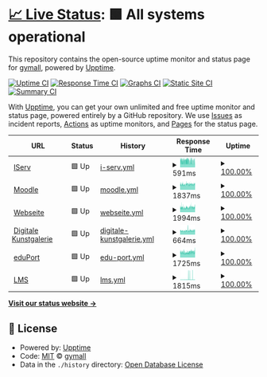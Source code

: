 # [📈 Live Status](https://monitor.it.gymall.de): <!--live status--> **🟩 All systems operational**

This repository contains the open-source uptime monitor and status page for [gymall](https://monitor.it.gymall.de), powered by [Upptime](https://github.com/upptime/upptime).

[![Uptime CI](https://github.com/gymall/upptime/workflows/Uptime%20CI/badge.svg)](https://github.com/upptime/upptime/actions?query=workflow%3A%22Uptime+CI%22)
[![Response Time CI](https://github.com/gymall/upptime/workflows/Response%20Time%20CI/badge.svg)](https://github.com/upptime/upptime/actions?query=workflow%3A%22Response+Time+CI%22)
[![Graphs CI](https://github.com/gymall/upptime/workflows/Graphs%20CI/badge.svg)](https://github.com/upptime/upptime/actions?query=workflow%3A%22Graphs+CI%22)
[![Static Site CI](https://github.com/gymall/upptime/workflows/Static%20Site%20CI/badge.svg)](https://github.com/upptime/upptime/actions?query=workflow%3A%22Static+Site+CI%22)
[![Summary CI](https://github.com/gymall/upptime/workflows/Summary%20CI/badge.svg)](https://github.com/upptime/upptime/actions?query=workflow%3A%22Summary+CI%22)

With [Upptime](https://upptime.js.org), you can get your own unlimited and free uptime monitor and status page, powered entirely by a GitHub repository. We use [Issues](https://github.com/gymall/upptime/issues) as incident reports, [Actions](https://github.com/gymall/upptime/actions) as uptime monitors, and [Pages](https://monitor.it.gymall.de) for the status page.

<!--start: status pages-->
<!-- This summary is generated by Upptime (https://github.com/upptime/upptime) -->
<!-- Do not edit this manually, your changes will be overwritten -->
<!-- prettier-ignore -->
| URL | Status | History | Response Time | Uptime |
| --- | ------ | ------- | ------------- | ------ |
| <img alt="" src="https://gymall.de/iserv/static/icons/favicon.ico" height="13"> [IServ](https://gymall.de/iserv/) | 🟩 Up | [i-serv.yml](https://github.com/gymall/upptime/commits/HEAD/history/i-serv.yml) | <details><summary><img alt="Response time graph" src="./graphs/i-serv/response-time-week.png" height="20"> 591ms</summary><br><a href="https://gymall.github.io/upptime/history/i-serv"><img alt="Response time 609" src="https://img.shields.io/endpoint?url=https%3A%2F%2Fraw.githubusercontent.com%2Fgymall%2Fupptime%2FHEAD%2Fapi%2Fi-serv%2Fresponse-time.json"></a><br><a href="https://gymall.github.io/upptime/history/i-serv"><img alt="24-hour response time 589" src="https://img.shields.io/endpoint?url=https%3A%2F%2Fraw.githubusercontent.com%2Fgymall%2Fupptime%2FHEAD%2Fapi%2Fi-serv%2Fresponse-time-day.json"></a><br><a href="https://gymall.github.io/upptime/history/i-serv"><img alt="7-day response time 591" src="https://img.shields.io/endpoint?url=https%3A%2F%2Fraw.githubusercontent.com%2Fgymall%2Fupptime%2FHEAD%2Fapi%2Fi-serv%2Fresponse-time-week.json"></a><br><a href="https://gymall.github.io/upptime/history/i-serv"><img alt="30-day response time 609" src="https://img.shields.io/endpoint?url=https%3A%2F%2Fraw.githubusercontent.com%2Fgymall%2Fupptime%2FHEAD%2Fapi%2Fi-serv%2Fresponse-time-month.json"></a><br><a href="https://gymall.github.io/upptime/history/i-serv"><img alt="1-year response time 609" src="https://img.shields.io/endpoint?url=https%3A%2F%2Fraw.githubusercontent.com%2Fgymall%2Fupptime%2FHEAD%2Fapi%2Fi-serv%2Fresponse-time-year.json"></a></details> | <details><summary><a href="https://gymall.github.io/upptime/history/i-serv">100.00%</a></summary><a href="https://gymall.github.io/upptime/history/i-serv"><img alt="All-time uptime 100.00%" src="https://img.shields.io/endpoint?url=https%3A%2F%2Fraw.githubusercontent.com%2Fgymall%2Fupptime%2FHEAD%2Fapi%2Fi-serv%2Fuptime.json"></a><br><a href="https://gymall.github.io/upptime/history/i-serv"><img alt="24-hour uptime 100.00%" src="https://img.shields.io/endpoint?url=https%3A%2F%2Fraw.githubusercontent.com%2Fgymall%2Fupptime%2FHEAD%2Fapi%2Fi-serv%2Fuptime-day.json"></a><br><a href="https://gymall.github.io/upptime/history/i-serv"><img alt="7-day uptime 100.00%" src="https://img.shields.io/endpoint?url=https%3A%2F%2Fraw.githubusercontent.com%2Fgymall%2Fupptime%2FHEAD%2Fapi%2Fi-serv%2Fuptime-week.json"></a><br><a href="https://gymall.github.io/upptime/history/i-serv"><img alt="30-day uptime 100.00%" src="https://img.shields.io/endpoint?url=https%3A%2F%2Fraw.githubusercontent.com%2Fgymall%2Fupptime%2FHEAD%2Fapi%2Fi-serv%2Fuptime-month.json"></a><br><a href="https://gymall.github.io/upptime/history/i-serv"><img alt="1-year uptime 100.00%" src="https://img.shields.io/endpoint?url=https%3A%2F%2Fraw.githubusercontent.com%2Fgymall%2Fupptime%2FHEAD%2Fapi%2Fi-serv%2Fuptime-year.json"></a></details>
| <img alt="" src="https://moodle.gymall.de/theme/image.php/boost/theme/1616999343/favicon" height="13"> [Moodle](https://moodle.gymall.de/) | 🟩 Up | [moodle.yml](https://github.com/gymall/upptime/commits/HEAD/history/moodle.yml) | <details><summary><img alt="Response time graph" src="./graphs/moodle/response-time-week.png" height="20"> 1837ms</summary><br><a href="https://gymall.github.io/upptime/history/moodle"><img alt="Response time 1855" src="https://img.shields.io/endpoint?url=https%3A%2F%2Fraw.githubusercontent.com%2Fgymall%2Fupptime%2FHEAD%2Fapi%2Fmoodle%2Fresponse-time.json"></a><br><a href="https://gymall.github.io/upptime/history/moodle"><img alt="24-hour response time 1854" src="https://img.shields.io/endpoint?url=https%3A%2F%2Fraw.githubusercontent.com%2Fgymall%2Fupptime%2FHEAD%2Fapi%2Fmoodle%2Fresponse-time-day.json"></a><br><a href="https://gymall.github.io/upptime/history/moodle"><img alt="7-day response time 1837" src="https://img.shields.io/endpoint?url=https%3A%2F%2Fraw.githubusercontent.com%2Fgymall%2Fupptime%2FHEAD%2Fapi%2Fmoodle%2Fresponse-time-week.json"></a><br><a href="https://gymall.github.io/upptime/history/moodle"><img alt="30-day response time 1855" src="https://img.shields.io/endpoint?url=https%3A%2F%2Fraw.githubusercontent.com%2Fgymall%2Fupptime%2FHEAD%2Fapi%2Fmoodle%2Fresponse-time-month.json"></a><br><a href="https://gymall.github.io/upptime/history/moodle"><img alt="1-year response time 1855" src="https://img.shields.io/endpoint?url=https%3A%2F%2Fraw.githubusercontent.com%2Fgymall%2Fupptime%2FHEAD%2Fapi%2Fmoodle%2Fresponse-time-year.json"></a></details> | <details><summary><a href="https://gymall.github.io/upptime/history/moodle">100.00%</a></summary><a href="https://gymall.github.io/upptime/history/moodle"><img alt="All-time uptime 100.00%" src="https://img.shields.io/endpoint?url=https%3A%2F%2Fraw.githubusercontent.com%2Fgymall%2Fupptime%2FHEAD%2Fapi%2Fmoodle%2Fuptime.json"></a><br><a href="https://gymall.github.io/upptime/history/moodle"><img alt="24-hour uptime 100.00%" src="https://img.shields.io/endpoint?url=https%3A%2F%2Fraw.githubusercontent.com%2Fgymall%2Fupptime%2FHEAD%2Fapi%2Fmoodle%2Fuptime-day.json"></a><br><a href="https://gymall.github.io/upptime/history/moodle"><img alt="7-day uptime 100.00%" src="https://img.shields.io/endpoint?url=https%3A%2F%2Fraw.githubusercontent.com%2Fgymall%2Fupptime%2FHEAD%2Fapi%2Fmoodle%2Fuptime-week.json"></a><br><a href="https://gymall.github.io/upptime/history/moodle"><img alt="30-day uptime 100.00%" src="https://img.shields.io/endpoint?url=https%3A%2F%2Fraw.githubusercontent.com%2Fgymall%2Fupptime%2FHEAD%2Fapi%2Fmoodle%2Fuptime-month.json"></a><br><a href="https://gymall.github.io/upptime/history/moodle"><img alt="1-year uptime 100.00%" src="https://img.shields.io/endpoint?url=https%3A%2F%2Fraw.githubusercontent.com%2Fgymall%2Fupptime%2FHEAD%2Fapi%2Fmoodle%2Fuptime-year.json"></a></details>
| <img alt="" src="https://gymnasium-allermoehe.hamburg.de/wp-content/uploads/sites/16/2018/02/cropped-GymAll-Icon-32x32.png" height="13"> [Webseite](https://gymnasium-allermoehe.hamburg.de/) | 🟩 Up | [webseite.yml](https://github.com/gymall/upptime/commits/HEAD/history/webseite.yml) | <details><summary><img alt="Response time graph" src="./graphs/webseite/response-time-week.png" height="20"> 1994ms</summary><br><a href="https://gymall.github.io/upptime/history/webseite"><img alt="Response time 2020" src="https://img.shields.io/endpoint?url=https%3A%2F%2Fraw.githubusercontent.com%2Fgymall%2Fupptime%2FHEAD%2Fapi%2Fwebseite%2Fresponse-time.json"></a><br><a href="https://gymall.github.io/upptime/history/webseite"><img alt="24-hour response time 1973" src="https://img.shields.io/endpoint?url=https%3A%2F%2Fraw.githubusercontent.com%2Fgymall%2Fupptime%2FHEAD%2Fapi%2Fwebseite%2Fresponse-time-day.json"></a><br><a href="https://gymall.github.io/upptime/history/webseite"><img alt="7-day response time 1994" src="https://img.shields.io/endpoint?url=https%3A%2F%2Fraw.githubusercontent.com%2Fgymall%2Fupptime%2FHEAD%2Fapi%2Fwebseite%2Fresponse-time-week.json"></a><br><a href="https://gymall.github.io/upptime/history/webseite"><img alt="30-day response time 2020" src="https://img.shields.io/endpoint?url=https%3A%2F%2Fraw.githubusercontent.com%2Fgymall%2Fupptime%2FHEAD%2Fapi%2Fwebseite%2Fresponse-time-month.json"></a><br><a href="https://gymall.github.io/upptime/history/webseite"><img alt="1-year response time 2020" src="https://img.shields.io/endpoint?url=https%3A%2F%2Fraw.githubusercontent.com%2Fgymall%2Fupptime%2FHEAD%2Fapi%2Fwebseite%2Fresponse-time-year.json"></a></details> | <details><summary><a href="https://gymall.github.io/upptime/history/webseite">100.00%</a></summary><a href="https://gymall.github.io/upptime/history/webseite"><img alt="All-time uptime 100.00%" src="https://img.shields.io/endpoint?url=https%3A%2F%2Fraw.githubusercontent.com%2Fgymall%2Fupptime%2FHEAD%2Fapi%2Fwebseite%2Fuptime.json"></a><br><a href="https://gymall.github.io/upptime/history/webseite"><img alt="24-hour uptime 100.00%" src="https://img.shields.io/endpoint?url=https%3A%2F%2Fraw.githubusercontent.com%2Fgymall%2Fupptime%2FHEAD%2Fapi%2Fwebseite%2Fuptime-day.json"></a><br><a href="https://gymall.github.io/upptime/history/webseite"><img alt="7-day uptime 100.00%" src="https://img.shields.io/endpoint?url=https%3A%2F%2Fraw.githubusercontent.com%2Fgymall%2Fupptime%2FHEAD%2Fapi%2Fwebseite%2Fuptime-week.json"></a><br><a href="https://gymall.github.io/upptime/history/webseite"><img alt="30-day uptime 100.00%" src="https://img.shields.io/endpoint?url=https%3A%2F%2Fraw.githubusercontent.com%2Fgymall%2Fupptime%2FHEAD%2Fapi%2Fwebseite%2Fuptime-month.json"></a><br><a href="https://gymall.github.io/upptime/history/webseite"><img alt="1-year uptime 100.00%" src="https://img.shields.io/endpoint?url=https%3A%2F%2Fraw.githubusercontent.com%2Fgymall%2Fupptime%2FHEAD%2Fapi%2Fwebseite%2Fuptime-year.json"></a></details>
| <img alt="" src="https://gymnasium-allermoehe.hamburg.de/wp-content/uploads/sites/16/2018/02/cropped-GymAll-Icon-32x32.png" height="13"> [Digitale Kunstgalerie](http://gymnasium-allermoehe.info/) | 🟩 Up | [digitale-kunstgalerie.yml](https://github.com/gymall/upptime/commits/HEAD/history/digitale-kunstgalerie.yml) | <details><summary><img alt="Response time graph" src="./graphs/digitale-kunstgalerie/response-time-week.png" height="20"> 664ms</summary><br><a href="https://gymall.github.io/upptime/history/digitale-kunstgalerie"><img alt="Response time 669" src="https://img.shields.io/endpoint?url=https%3A%2F%2Fraw.githubusercontent.com%2Fgymall%2Fupptime%2FHEAD%2Fapi%2Fdigitale-kunstgalerie%2Fresponse-time.json"></a><br><a href="https://gymall.github.io/upptime/history/digitale-kunstgalerie"><img alt="24-hour response time 669" src="https://img.shields.io/endpoint?url=https%3A%2F%2Fraw.githubusercontent.com%2Fgymall%2Fupptime%2FHEAD%2Fapi%2Fdigitale-kunstgalerie%2Fresponse-time-day.json"></a><br><a href="https://gymall.github.io/upptime/history/digitale-kunstgalerie"><img alt="7-day response time 664" src="https://img.shields.io/endpoint?url=https%3A%2F%2Fraw.githubusercontent.com%2Fgymall%2Fupptime%2FHEAD%2Fapi%2Fdigitale-kunstgalerie%2Fresponse-time-week.json"></a><br><a href="https://gymall.github.io/upptime/history/digitale-kunstgalerie"><img alt="30-day response time 669" src="https://img.shields.io/endpoint?url=https%3A%2F%2Fraw.githubusercontent.com%2Fgymall%2Fupptime%2FHEAD%2Fapi%2Fdigitale-kunstgalerie%2Fresponse-time-month.json"></a><br><a href="https://gymall.github.io/upptime/history/digitale-kunstgalerie"><img alt="1-year response time 669" src="https://img.shields.io/endpoint?url=https%3A%2F%2Fraw.githubusercontent.com%2Fgymall%2Fupptime%2FHEAD%2Fapi%2Fdigitale-kunstgalerie%2Fresponse-time-year.json"></a></details> | <details><summary><a href="https://gymall.github.io/upptime/history/digitale-kunstgalerie">100.00%</a></summary><a href="https://gymall.github.io/upptime/history/digitale-kunstgalerie"><img alt="All-time uptime 100.00%" src="https://img.shields.io/endpoint?url=https%3A%2F%2Fraw.githubusercontent.com%2Fgymall%2Fupptime%2FHEAD%2Fapi%2Fdigitale-kunstgalerie%2Fuptime.json"></a><br><a href="https://gymall.github.io/upptime/history/digitale-kunstgalerie"><img alt="24-hour uptime 100.00%" src="https://img.shields.io/endpoint?url=https%3A%2F%2Fraw.githubusercontent.com%2Fgymall%2Fupptime%2FHEAD%2Fapi%2Fdigitale-kunstgalerie%2Fuptime-day.json"></a><br><a href="https://gymall.github.io/upptime/history/digitale-kunstgalerie"><img alt="7-day uptime 100.00%" src="https://img.shields.io/endpoint?url=https%3A%2F%2Fraw.githubusercontent.com%2Fgymall%2Fupptime%2FHEAD%2Fapi%2Fdigitale-kunstgalerie%2Fuptime-week.json"></a><br><a href="https://gymall.github.io/upptime/history/digitale-kunstgalerie"><img alt="30-day uptime 100.00%" src="https://img.shields.io/endpoint?url=https%3A%2F%2Fraw.githubusercontent.com%2Fgymall%2Fupptime%2FHEAD%2Fapi%2Fdigitale-kunstgalerie%2Fuptime-month.json"></a><br><a href="https://gymall.github.io/upptime/history/digitale-kunstgalerie"><img alt="1-year uptime 100.00%" src="https://img.shields.io/endpoint?url=https%3A%2F%2Fraw.githubusercontent.com%2Fgymall%2Fupptime%2FHEAD%2Fapi%2Fdigitale-kunstgalerie%2Fuptime-year.json"></a></details>
| <img alt="" src="https://eduport.hamburg.de/wp-content/uploads/sites/223/2016/04/cropped-icon-1-32x32.jpg" height="13"> [eduPort](https://eduport.hamburg.de/) | 🟩 Up | [edu-port.yml](https://github.com/gymall/upptime/commits/HEAD/history/edu-port.yml) | <details><summary><img alt="Response time graph" src="./graphs/edu-port/response-time-week.png" height="20"> 1725ms</summary><br><a href="https://gymall.github.io/upptime/history/edu-port"><img alt="Response time 1748" src="https://img.shields.io/endpoint?url=https%3A%2F%2Fraw.githubusercontent.com%2Fgymall%2Fupptime%2FHEAD%2Fapi%2Fedu-port%2Fresponse-time.json"></a><br><a href="https://gymall.github.io/upptime/history/edu-port"><img alt="24-hour response time 1753" src="https://img.shields.io/endpoint?url=https%3A%2F%2Fraw.githubusercontent.com%2Fgymall%2Fupptime%2FHEAD%2Fapi%2Fedu-port%2Fresponse-time-day.json"></a><br><a href="https://gymall.github.io/upptime/history/edu-port"><img alt="7-day response time 1725" src="https://img.shields.io/endpoint?url=https%3A%2F%2Fraw.githubusercontent.com%2Fgymall%2Fupptime%2FHEAD%2Fapi%2Fedu-port%2Fresponse-time-week.json"></a><br><a href="https://gymall.github.io/upptime/history/edu-port"><img alt="30-day response time 1748" src="https://img.shields.io/endpoint?url=https%3A%2F%2Fraw.githubusercontent.com%2Fgymall%2Fupptime%2FHEAD%2Fapi%2Fedu-port%2Fresponse-time-month.json"></a><br><a href="https://gymall.github.io/upptime/history/edu-port"><img alt="1-year response time 1748" src="https://img.shields.io/endpoint?url=https%3A%2F%2Fraw.githubusercontent.com%2Fgymall%2Fupptime%2FHEAD%2Fapi%2Fedu-port%2Fresponse-time-year.json"></a></details> | <details><summary><a href="https://gymall.github.io/upptime/history/edu-port">100.00%</a></summary><a href="https://gymall.github.io/upptime/history/edu-port"><img alt="All-time uptime 100.00%" src="https://img.shields.io/endpoint?url=https%3A%2F%2Fraw.githubusercontent.com%2Fgymall%2Fupptime%2FHEAD%2Fapi%2Fedu-port%2Fuptime.json"></a><br><a href="https://gymall.github.io/upptime/history/edu-port"><img alt="24-hour uptime 100.00%" src="https://img.shields.io/endpoint?url=https%3A%2F%2Fraw.githubusercontent.com%2Fgymall%2Fupptime%2FHEAD%2Fapi%2Fedu-port%2Fuptime-day.json"></a><br><a href="https://gymall.github.io/upptime/history/edu-port"><img alt="7-day uptime 100.00%" src="https://img.shields.io/endpoint?url=https%3A%2F%2Fraw.githubusercontent.com%2Fgymall%2Fupptime%2FHEAD%2Fapi%2Fedu-port%2Fuptime-week.json"></a><br><a href="https://gymall.github.io/upptime/history/edu-port"><img alt="30-day uptime 100.00%" src="https://img.shields.io/endpoint?url=https%3A%2F%2Fraw.githubusercontent.com%2Fgymall%2Fupptime%2FHEAD%2Fapi%2Fedu-port%2Fuptime-month.json"></a><br><a href="https://gymall.github.io/upptime/history/edu-port"><img alt="1-year uptime 100.00%" src="https://img.shields.io/endpoint?url=https%3A%2F%2Fraw.githubusercontent.com%2Fgymall%2Fupptime%2FHEAD%2Fapi%2Fedu-port%2Fuptime-year.json"></a></details>
| <img alt="" src="https://lms.lernen.hamburg/theme/image.php/ocschool/theme/1616487992/favicon" height="13"> [LMS](https://lms.lernen.hamburg/) | 🟩 Up | [lms.yml](https://github.com/gymall/upptime/commits/HEAD/history/lms.yml) | <details><summary><img alt="Response time graph" src="./graphs/lms/response-time-week.png" height="20"> 1815ms</summary><br><a href="https://gymall.github.io/upptime/history/lms"><img alt="Response time 1755" src="https://img.shields.io/endpoint?url=https%3A%2F%2Fraw.githubusercontent.com%2Fgymall%2Fupptime%2FHEAD%2Fapi%2Flms%2Fresponse-time.json"></a><br><a href="https://gymall.github.io/upptime/history/lms"><img alt="24-hour response time 664" src="https://img.shields.io/endpoint?url=https%3A%2F%2Fraw.githubusercontent.com%2Fgymall%2Fupptime%2FHEAD%2Fapi%2Flms%2Fresponse-time-day.json"></a><br><a href="https://gymall.github.io/upptime/history/lms"><img alt="7-day response time 1815" src="https://img.shields.io/endpoint?url=https%3A%2F%2Fraw.githubusercontent.com%2Fgymall%2Fupptime%2FHEAD%2Fapi%2Flms%2Fresponse-time-week.json"></a><br><a href="https://gymall.github.io/upptime/history/lms"><img alt="30-day response time 1755" src="https://img.shields.io/endpoint?url=https%3A%2F%2Fraw.githubusercontent.com%2Fgymall%2Fupptime%2FHEAD%2Fapi%2Flms%2Fresponse-time-month.json"></a><br><a href="https://gymall.github.io/upptime/history/lms"><img alt="1-year response time 1755" src="https://img.shields.io/endpoint?url=https%3A%2F%2Fraw.githubusercontent.com%2Fgymall%2Fupptime%2FHEAD%2Fapi%2Flms%2Fresponse-time-year.json"></a></details> | <details><summary><a href="https://gymall.github.io/upptime/history/lms">100.00%</a></summary><a href="https://gymall.github.io/upptime/history/lms"><img alt="All-time uptime 100.00%" src="https://img.shields.io/endpoint?url=https%3A%2F%2Fraw.githubusercontent.com%2Fgymall%2Fupptime%2FHEAD%2Fapi%2Flms%2Fuptime.json"></a><br><a href="https://gymall.github.io/upptime/history/lms"><img alt="24-hour uptime 100.00%" src="https://img.shields.io/endpoint?url=https%3A%2F%2Fraw.githubusercontent.com%2Fgymall%2Fupptime%2FHEAD%2Fapi%2Flms%2Fuptime-day.json"></a><br><a href="https://gymall.github.io/upptime/history/lms"><img alt="7-day uptime 100.00%" src="https://img.shields.io/endpoint?url=https%3A%2F%2Fraw.githubusercontent.com%2Fgymall%2Fupptime%2FHEAD%2Fapi%2Flms%2Fuptime-week.json"></a><br><a href="https://gymall.github.io/upptime/history/lms"><img alt="30-day uptime 100.00%" src="https://img.shields.io/endpoint?url=https%3A%2F%2Fraw.githubusercontent.com%2Fgymall%2Fupptime%2FHEAD%2Fapi%2Flms%2Fuptime-month.json"></a><br><a href="https://gymall.github.io/upptime/history/lms"><img alt="1-year uptime 100.00%" src="https://img.shields.io/endpoint?url=https%3A%2F%2Fraw.githubusercontent.com%2Fgymall%2Fupptime%2FHEAD%2Fapi%2Flms%2Fuptime-year.json"></a></details>

<!--end: status pages-->

[**Visit our status website →**](https://monitor.it.gymall.de)

## 📄 License

- Powered by: [Upptime](https://github.com/upptime/upptime)
- Code: [MIT](./LICENSE) © [gymall](https://monitor.it.gymall.de)
- Data in the `./history` directory: [Open Database License](https://opendatacommons.org/licenses/odbl/1-0/)
